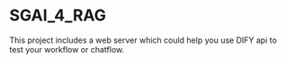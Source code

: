 # SGAI_4_RAG
This project includes a web server which could help you use DIFY api to test your workflow or chatflow. 
